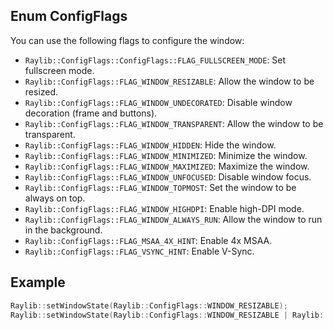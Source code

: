 ## Enum ConfigFlags

You can use the following flags to configure the window:

- `Raylib::ConfigFlags::ConfigFlags::FLAG_FULLSCREEN_MODE`: Set fullscreen mode.
- `Raylib::ConfigFlags::FLAG_WINDOW_RESIZABLE`: Allow the window to be resized.
- `Raylib::ConfigFlags::FLAG_WINDOW_UNDECORATED`: Disable window decoration (frame and buttons).
- `Raylib::ConfigFlags::FLAG_WINDOW_TRANSPARENT`: Allow the window to be transparent.
- `Raylib::ConfigFlags::FLAG_WINDOW_HIDDEN`: Hide the window.
- `Raylib::ConfigFlags::FLAG_WINDOW_MINIMIZED`: Minimize the window.
- `Raylib::ConfigFlags::FLAG_WINDOW_MAXIMIZED`: Maximize the window.
- `Raylib::ConfigFlags::FLAG_WINDOW_UNFOCUSED`: Disable window focus.
- `Raylib::ConfigFlags::FLAG_WINDOW_TOPMOST`: Set the window to be always on top.
- `Raylib::ConfigFlags::FLAG_WINDOW_HIGHDPI`: Enable high-DPI mode.
- `Raylib::ConfigFlags::FLAG_WINDOW_ALWAYS_RUN`: Allow the window to run in the background.
- `Raylib::ConfigFlags::FLAG_MSAA_4X_HINT`: Enable 4x MSAA.
- `Raylib::ConfigFlags::FLAG_VSYNC_HINT`: Enable V-Sync.

## Example

```cpp
Raylib::setWindowState(Raylib::ConfigFlags::WINDOW_RESIZABLE);
Raylib::setWindowState(Raylib::ConfigFlags::WINDOW_RESIZABLE | Raylib::ConfigFlags::FLAG_VSYNC_HINT);
```

